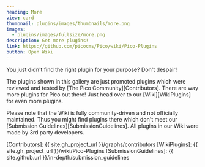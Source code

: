 ```yaml
---
heading: More
view: card
thumbnail: plugins/images/thumbnails/more.png
images:
  - plugins/images/fullsize/more.png
description: Get more plugins!
link: https://github.com/picocms/Pico/wiki/Pico-Plugins
button: Open Wiki
---
```


You just didn't find the right plugin for your purpose?  Don't despair!

The plugins shown in this gallery are just promoted plugins which were reviewed and tested by [The Pico Community][Contributors].  There are way more plugins for Pico out there!  Just head over to our [Wiki][WikiPlugins] for even more plugins.

Please note that the Wiki is fully community-driven and not officially maintained.  Thus you might find plugins there which don't meet our [Submission Guidelines][SubmissionGuidelines].  All plugins in our Wiki were made by 3rd party developers.

[Contributors]: {{ site.gh_project_url }}/graphs/contributors
[WikiPlugins]: {{ site.gh_project_url }}/wiki/Pico-Plugins
[SubmissionGuidelines]: {{ site.github.url }}/in-depth/submission_guidelines
